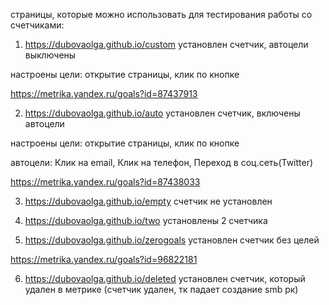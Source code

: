 страницы, которые можно использовать для тестирования работы со счетчиками:
1) https://dubovaolga.github.io/custom установлен счетчик, автоцели выключены

настроены цели: открытие страницы, клик по кнопке

https://metrika.yandex.ru/goals?id=87437913


2) https://dubovaolga.github.io/auto установлен счетчик, включены автоцели

настроены цели: открытие страницы, клик по кнопке

автоцели: Клик на email, Клик на телефон, Переход в соц.сеть(Twitter)

https://metrika.yandex.ru/goals?id=87438033


3) https://dubovaolga.github.io/empty счетчик не установлен

4) https://dubovaolga.github.io/two установлены 2 счетчика
   
5) https://dubovaolga.github.io/zerogoals установлен счетчик без целей

https://metrika.yandex.ru/goals?id=96822181
   
6) https://dubovaolga.github.io/deleted установлен счетчик, который удален в метрике (счетчик удален, тк падает создание smb рк)
